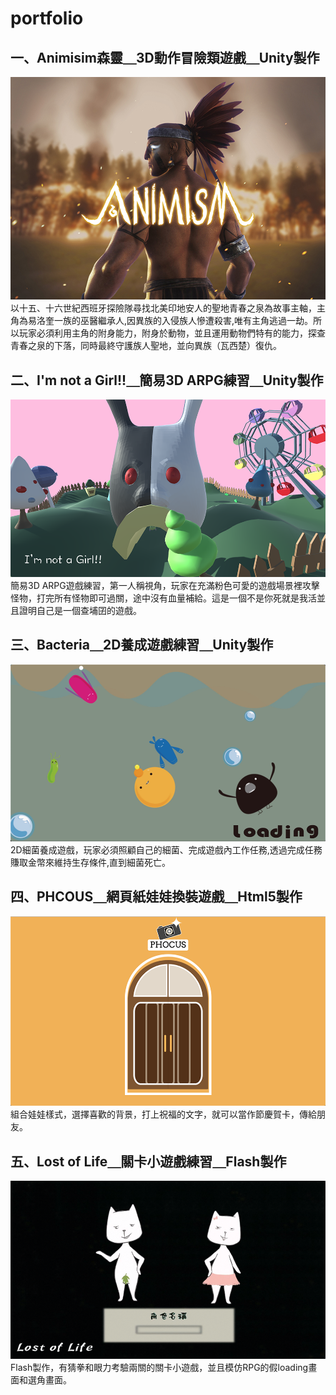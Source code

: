 # portfolio

## 一、Animisim森靈＿3D動作冒險類遊戲＿Unity製作
![image](https://github.com/knighLin/portfolio/blob/master/Animism森靈/Animism%20Poster.jpg)
以十五、十六世紀西班牙探險隊尋找北美印地安人的聖地青春之泉為故事主軸，主角為易洛奎一族的巫醫繼承人,因異族的入侵族人慘遭殺害,唯有主角逃過一劫。所以玩家必須利用主角的附身能力，附身於動物，並且運用動物們特有的能力，探查青春之泉的下落，同時最終守護族人聖地，並向異族（瓦西楚）復仇。

## 二、I'm not a Girl!!＿簡易3D ARPG練習＿Unity製作
![image](https://github.com/knighLin/portfolio/blob/master/I'm%20not%20a%20Girl/HomePage.png)
簡易3D ARPG遊戲練習，第一人稱視角，玩家在充滿粉色可愛的遊戲場景裡攻擊怪物，打完所有怪物即可過關，途中沒有血量補給。這是一個不是你死就是我活並且證明自己是一個查埔囝的遊戲。

## 三、Bacteria＿2D養成遊戲練習＿Unity製作
![image](https://github.com/knighLin/portfolio/blob/master/Bacteria/HomePage.png)
2D細菌養成遊戲，玩家必須照顧自己的細菌、完成遊戲內工作任務,透過完成任務賺取金幣來維持生存條件,直到細菌死亡。

## 四、PHCOUS＿網頁紙娃娃換裝遊戲＿Html5製作
![image](https://github.com/knighLin/portfolio/blob/master/Phocus/HomePage.png)
組合娃娃樣式，選擇喜歡的背景，打上祝福的文字，就可以當作節慶賀卡，傳給朋友。

## 五、Lost of Life＿關卡小遊戲練習＿Flash製作
![image](https://github.com/knighLin/portfolio/blob/master/Lost%20of%20Life/HomePage.png)
Flash製作，有猜拳和眼力考驗兩關的關卡小遊戲，並且模仿RPG的假loading畫面和選角畫面。
